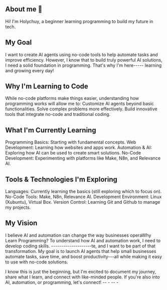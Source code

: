 ## About me 👋


Hi! I'm Holychuy, a beginner learning programming to build my future in tech.

My Goal
-
I want to create AI agents using no-code tools to help automate tasks and improve efficiency. However, I know that to build truly powerful AI solutions, I need a solid foundation in programming. That's why I'm here----- learning and growing every day!


Why I'm Learning to Code
-
While no-code platforms make things easier, understanding how programming works will allow me to:
  Customize AI agents beyond basic functionalities.
  Solve complex problems more effectively.
  Build innovative tools that integrate no-code and traditional coding.


What I'm Currently Learning
-
Programming Basics: Starting with fundamental concepts.
Web Development: Learning how websites and apps work.
Automation & AI: Exploring how AI can be used to create smart solutions.
No-Code Development: Experimenting with platforms like Make, N8n, and Relevance AI.

Tools & Technologies I'm Exploring
-
Languages: Currently learning the basics (still exploring which to focus on).
No-Code Tools: Make, N8n, Relevance AI.
Development Environment: Linux (Xubuntu), Virtual Box.
Version Control: Learning Git and Github to manage my projects.

My Vision
-
I believe AI and automation can change the way businesses operaWhy Learn Programming? To understand how AI and automation work, I need to develop coding skills.
--------------------te, and I want to be part of that transformation. My goal is to launch AI agents that help small businesses automate tasks, save time, and boost productivity---all while making it easy to use with no-code solutions.

I know this is just the beginning, but I'm excited to document my journey, share what I learn, and connect with like-minded people. If you're also into AI, automation, or programming, let's connect! -- - -- -



